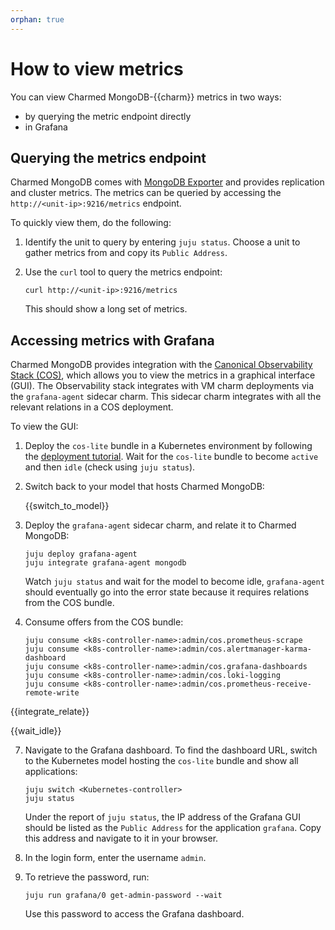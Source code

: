 ```yaml
---
orphan: true
---
```



# How to view metrics

You can view Charmed MongoDB-{{charm}} metrics in two ways:

* by querying the metric endpoint directly
* in Grafana


## Querying the metrics endpoint

Charmed MongoDB comes with [MongoDB Exporter](https://github.com/percona/mongodb_exporter) and provides replication and cluster metrics. The metrics can be queried by accessing the `http://<unit-ip>:9216/metrics` endpoint.

To quickly view them, do the following:

1. Identify the unit to query by entering `juju status`. Choose a unit to gather metrics from and copy its `Public Address`.

2. Use the `curl` tool to query the metrics endpoint:

   ```none
   curl http://<unit-ip>:9216/metrics
   ```

   This should show a long set of metrics.


## Accessing metrics with Grafana

Charmed MongoDB provides integration with the [Canonical Observability Stack (COS)](https://charmhub.io/topics/canonical-observability-stack), which allows you to view the metrics in a graphical interface (GUI). The Observability stack integrates with VM charm deployments via the `grafana-agent` sidecar charm. This sidecar charm integrates with all the relevant relations in a COS deployment.

To view the GUI:

1. Deploy the `cos-lite` bundle in a Kubernetes environment by following the [deployment tutorial](https://charmhub.io/topics/canonical-observability-stack/tutorials/install-microk8s). Wait for the `cos-lite` bundle to become `active` and then `idle` (check using `juju status`).

2. Switch back to your model that hosts Charmed MongoDB:

    {{switch_to_model}}

3. Deploy the `grafana-agent` sidecar charm, and relate it to Charmed MongoDB:

    ```none
    juju deploy grafana-agent
    juju integrate grafana-agent mongodb
    ```

    Watch `juju status` and wait for the model to become idle, `grafana-agent` should eventually go into the error state because it requires relations from the COS bundle.

4. Consume offers from the COS bundle:

    ```none
    juju consume <k8s-controller-name>:admin/cos.prometheus-scrape
    juju consume <k8s-controller-name>:admin/cos.alertmanager-karma-dashboard
    juju consume <k8s-controller-name>:admin/cos.grafana-dashboards
    juju consume <k8s-controller-name>:admin/cos.loki-logging
    juju consume <k8s-controller-name>:admin/cos.prometheus-receive-remote-write
    ```

{{integrate_relate}}

{{wait_idle}}

7. Navigate to the Grafana dashboard. To find the dashboard URL, switch to the Kubernetes model hosting the `cos-lite` bundle and show all applications:

    ```none
    juju switch <Kubernetes-controller>
    juju status
    ```

    Under the report of `juju status`, the IP address of the Grafana GUI should be listed as the `Public Address` for the application `grafana`. Copy this address and navigate to it in your browser.

8. In the login form, enter the username `admin`.

9. To retrieve the password, run:

    ```none
    juju run grafana/0 get-admin-password --wait
    ```

    Use this password to access the Grafana dashboard.
